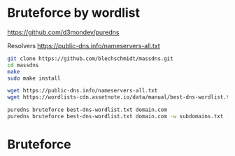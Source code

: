 # Bruteforce by wordlist

https://github.com/d3mondev/puredns

Resolvers
https://public-dns.info/nameservers-all.txt

```sh
git clone https://github.com/blechschmidt/massdns.git
cd massdns
make
sudo make install

wget https://public-dns.info/nameservers-all.txt
wget https://wordlists-cdn.assetnote.io/data/manual/best-dns-wordlist.txt

puredns bruteforce best-dns-wordlist.txt domain.com
puredns bruteforce best-dns-wordlist.txt domain.com -w subdomains.txt -r nameservers-all.txt

```

# Bruteforce 